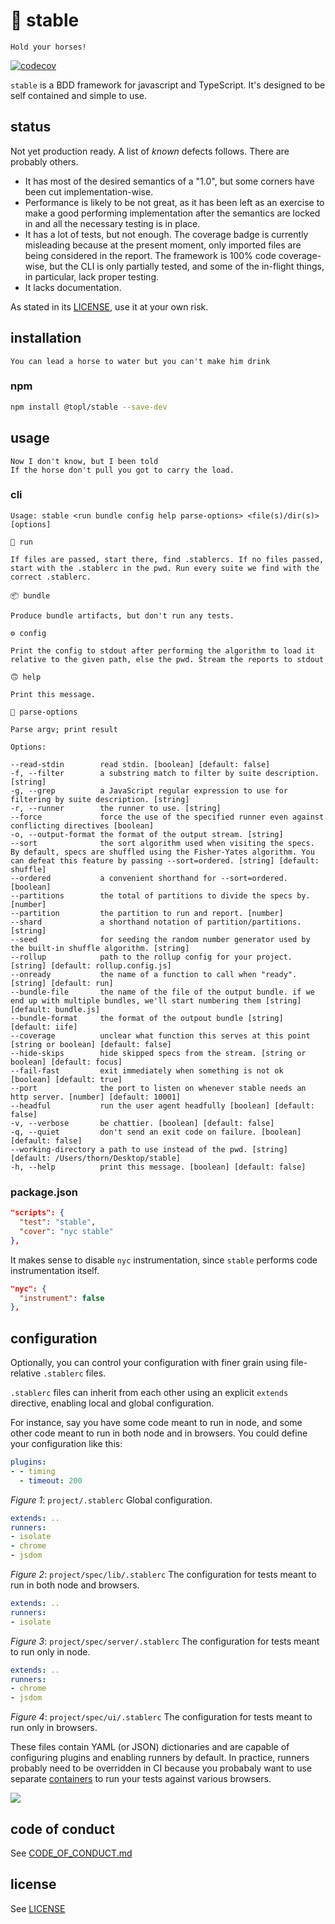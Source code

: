 # :racehorse: stable

    Hold your horses!

[![codecov](https://codecov.io/gh/humanchimp/stable/branch/master/graph/badge.svg?token=mYDCN5PRsc)](https://codecov.io/gh/humanchimp/stable)

`stable` is a BDD framework for javascript and TypeScript. It's designed to be self contained and simple to use.

## status

Not yet production ready. A list of _known_ defects follows. There are probably others.

- It has most of the desired semantics of a "1.0", but some corners have been cut implementation-wise.
- Performance is likely to be not great, as it has been left as an exercise to make a good performing implementation after the semantics are locked in and all the necessary testing is in place.
- It has a lot of tests, but not enough. The coverage badge is currently misleading because at the present moment, only imported files are being considered in the report. The framework is 100% code coverage-wise, but the CLI is only partially tested, and some of the in-flight things, in particular, lack proper testing.
- It lacks documentation.

As stated in its [LICENSE](LICENSE), use it at your own risk.

## installation

    You can lead a horse to water but you can't make him drink

### npm

```bash
npm install @topl/stable --save-dev
```

## usage

    Now I don't know, but I been told
    If the horse don't pull you got to carry the load.

### cli

```
Usage: stable <run bundle config help parse-options> <file(s)/dir(s)> [options]

🐎 run

If files are passed, start there, find .stablercs. If no files passed, start with the .stablerc in the pwd. Run every suite we find with the correct .stablerc.

📦 bundle

Produce bundle artifacts, but don't run any tests.

⚙️ config

Print the config to stdout after performing the algorithm to load it relative to the given path, else the pwd. Stream the reports to stdout

🙃 help

Print this message.

🥢 parse-options

Parse argv; print result

Options:

--read-stdin       	read stdin. [boolean] [default: false]
-f, --filter       	a substring match to filter by suite description. [string]
-g, --grep         	a JavaScript regular expression to use for filtering by suite description. [string]
-r, --runner       	the runner to use. [string]
--force            	force the use of the specified runner even against conflicting directives [boolean]
-o, --output-format	the format of the output stream. [string]
--sort             	the sort algorithm used when visiting the specs. By default, specs are shuffled using the Fisher-Yates algorithm. You can defeat this feature by passing --sort=ordered. [string] [default: shuffle]
--ordered          	a convenient shorthand for --sort=ordered. [boolean]
--partitions       	the total of partitions to divide the specs by. [number]
--partition        	the partition to run and report. [number]
--shard            	a shorthand notation of partition/partitions. [string]
--seed             	for seeding the random number generator used by the built-in shuffle algorithm. [string]
--rollup           	path to the rollup config for your project. [string] [default: rollup.config.js]
--onready          	the name of a function to call when "ready". [string] [default: run]
--bundle-file      	the name of the file of the output bundle. if we end up with multiple bundles, we'll start numbering them [string] [default: bundle.js]
--bundle-format    	the format of the outpout bundle [string] [default: iife]
--coverage         	unclear what function this serves at this point [string or boolean] [default: false]
--hide-skips       	hide skipped specs from the stream. [string or boolean] [default: focus]
--fail-fast        	exit immediately when something is not ok [boolean] [default: true]
--port             	the port to listen on whenever stable needs an http server. [number] [default: 10001]
--headful          	run the user agent headfully [boolean] [default: false]
-v, --verbose      	be chattier. [boolean] [default: false]
-q, --quiet        	don't send an exit code on failure. [boolean] [default: false]
--working-directory	a path to use instead of the pwd. [string] [default: /Users/thorn/Desktop/stable]
-h, --help         	print this message. [boolean] [default: false]
```

### package.json

```json
"scripts": {
  "test": "stable",
  "cover": "nyc stable"
},
```

It makes sense to disable `nyc` instrumentation, since `stable` performs code instrumentation itself.

```json
"nyc": {
  "instrument": false
},
 ```

## configuration

Optionally, you can control your configuration with finer grain using file-relative `.stablerc` files.

`.stablerc` files can inherit from each other using an explicit `extends` directive, enabling local and global configuration.

For instance, say you have some code meant to run in node, and some other code meant to run in both node and in browsers. You could define your configuration like this:

```yaml
plugins:
- - timing
  - timeout: 200
```
_Figure 1_: `project/.stablerc` Global configuration.

```yaml
extends: ..
runners:
- isolate
- chrome
- jsdom
```
_Figure 2_: `project/spec/lib/.stablerc` The configuration for tests meant to run in both node and browsers.

```yaml
extends: ..
runners:
- isolate
```
_Figure 3_: `project/spec/server/.stablerc` The configuration for tests meant to run only in node.

```yaml
extends: ..
runners:
- chrome
- jsdom
```
_Figure 4_: `project/spec/ui/.stablerc` The configuration for tests meant to run only in browsers.

These files contain YAML (or JSON) dictionaries and are capable of configuring plugins and enabling runners by default. In practice, runners probably need to be overridden in CI because you probabaly want to use separate [containers](./cloud-builders) to run your tests against various browsers.

![](https://media.giphy.com/media/CwZGPdbie0z2o/giphy.gif)

## code of conduct

See [CODE_OF_CONDUCT.md](CODE_OF_CONDUCT.md)

## license

See [LICENSE](LICENSE)
